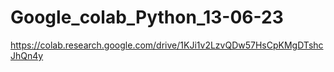 # Google_colab_Python_13-06-23
https://colab.research.google.com/drive/1KJi1v2LzvQDw57HsCpKMgDTshcJhQn4y
